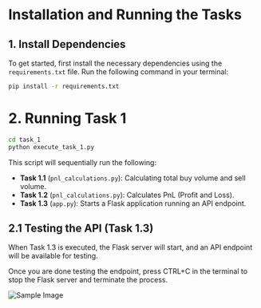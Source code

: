 # Installation and Running the Tasks

## 1. Install Dependencies
To get started, first install the necessary dependencies using the `requirements.txt` file. Run the following command in your terminal:

```bash
pip install -r requirements.txt
```

# 2. Running Task 1

``` bash
cd task_1
python execute_task_1.py
```

This script will sequentially run the following:

- **Task 1.1** (`pnl_calculations.py`): Calculating total buy volume and sell volume.
- **Task 1.2** (`pnl_calculations.py`): Calculates PnL (Profit and Loss).
- **Task 1.3** (`app.py`): Starts a Flask application running an API endpoint.

## 2.1 Testing the API (Task 1.3) 

When Task 1.3 is executed, the Flask server will start, and an API endpoint will be available for testing.

Once you are done testing the endpoint, press CTRL+C in the terminal to stop the Flask server and terminate the process.  

![Sample Image](images/sample-image.png)


